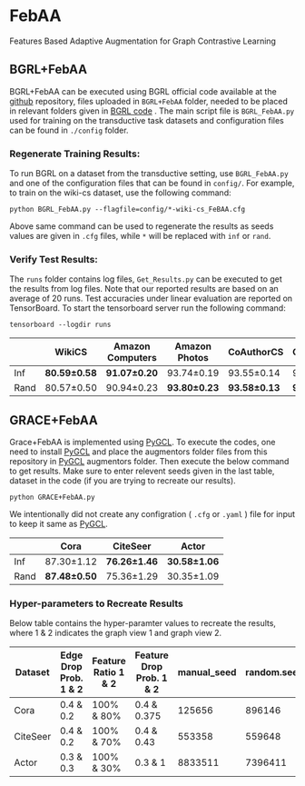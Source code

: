 # FebAA
Features Based Adaptive Augmentation for Graph Contrastive Learning


## BGRL+FebAA
BGRL+FebAA can be executed using BGRL official code available at the [github](https://github.com/nerdslab/bgrl)  repository, files uploaded in `BGRL+FebAA` folder, needed to be placed in relevant folders given in [BGRL code](https://github.com/nerdslab/bgrl)  . 
The main script file is `BGRL_FebAA.py` used for training on the transductive task datasets and configuration files can be found in `./config` folder. 

### Regenerate Training Results: 

To run BGRL on a dataset from the transductive setting, use `BGRL_FebAA.py` and one of the configuration files that can be found in `config/`.
For example, to train on the wiki-cs dataset, use the following command:

`python BGRL_FebAA.py --flagfile=config/*-wiki-cs_FeBAA.cfg`

Above same command can be used to regenerate the results as seeds values are given in `.cfg` files, while `*` will be replaced with `inf` or `rand`.


### Verify Test Results: 

The `runs` folder contains log files, `Get_Results.py` can be executed to get the results from log files. 
Note that our reported results are based on an average of 20 runs.
Test accuracies under linear evaluation are reported on TensorBoard. To start the tensorboard server run the following command:

`tensorboard --logdir runs`

||  WikiCS | Amazon Computers   | Amazon Photos  | CoAuthorCS   | CoAuthorPhy  |
| ------------ | ------------ | ------------ | ------------ | ------------ | ------------ |
|Inf| **80.59&plusmn;0.58** |  **91.07&plusmn;0.20** | 93.74&plusmn;0.19  | 93.55&plusmn;0.14 |  95.90&plusmn;0.08  |
|Rand| 80.57&plusmn;0.50 |  90.94&plusmn;0.23 | **93.80&plusmn;0.23**  | **93.58&plusmn;0.13**  | **95.90&plusmn;0.09**  |





## GRACE+FebAA

Grace+FebAA is implemented using [PyGCL](https://github.com/PyGCL/PyGCL). To execute the codes, one need to install [PyGCL](https://github.com/PyGCL/PyGCL) and place the augmentors folder files from this repository in [PyGCL](https://github.com/PyGCL/PyGCL) augmentors folder. Then execute the below command to get results. Make sure to enter relevent seeds given in the last table, dataset in the code (if you are trying to recreate our results). 

`python GRACE+FebAA.py`

We intentionally did not create any configration ( `.cfg` or `.yaml` ) file for input to keep it same as [PyGCL](https://github.com/PyGCL/PyGCL). 

||  Cora | CiteSeer   | Actor  |
| ------------ | ------------ | ------------ | ------------ |
|Inf| 87.30&plusmn;1.12 |  **76.26&plusmn;1.46** | **30.58&plusmn;1.06**  | 
|Rand| **87.48&plusmn;0.50** |  75.36&plusmn;1.29 | 30.35&plusmn;1.09 | 


### Hyper-parameters to Recreate Results

Below table contains the hyper-paramter values to recreate the results, where 1 & 2 indicates the graph view 1 and graph view 2. 

|  Dataset | Edge Drop Prob.  1 & 2  | Feature Ratio 1 & 2  | Feature Drop Prob. 1 & 2  | manual_seed  |random.seed |Least or Most |
| ------------ | ------------ | ------------ | ------------ | ------------ | ------------ |------------ |
|Cora| 0.4 & 0.2  | 100% & 80% | 0.4 & 0.375 | 125656 | 896146|Least |
|CiteSeer| 0.4 & 0.2 | 100% & 70% | 0.4 & 0.43 | 553358  | 559648 | Most |
|Actor| 0.3 & 0.3 | 100% & 30% | 0.3 & 1 | 8833511 | 7396411|Most |


